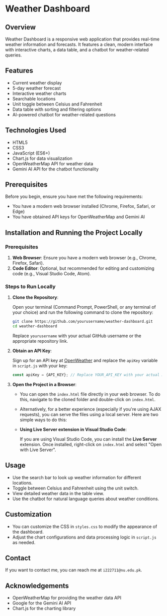 # Weather Dashboard

## Overview

Weather Dashboard is a responsive web application that provides real-time weather information and forecasts. It features a clean, modern interface with interactive charts, a data table, and a chatbot for weather-related queries.

## Features

- Current weather display
- 5-day weather forecast
- Interactive weather charts
- Searchable locations
- Unit toggle between Celsius and Fahrenheit
- Data table with sorting and filtering options
- AI-powered chatbot for weather-related questions

## Technologies Used

- HTML5
- CSS3
- JavaScript (ES6+)
- Chart.js for data visualization
- OpenWeatherMap API for weather data
- Gemini AI API for the chatbot functionality

## Prerequisites

Before you begin, ensure you have met the following requirements:

- You have a modern web browser installed (Chrome, Firefox, Safari, or Edge)
- You have obtained API keys for OpenWeatherMap and Gemini AI

## Installation and Running the Project Locally

### Prerequisites

1. **Web Browser**: Ensure you have a modern web browser (e.g., Chrome, Firefox, Safari).
2. **Code Editor**: Optional, but recommended for editing and customizing code (e.g., Visual Studio Code, Atom).

### Steps to Run Locally

1. **Clone the Repository**:

   Open your terminal (Command Prompt, PowerShell, or any terminal of your choice) and run the following command to clone the repository:

   ```bash
   git clone https://github.com/yourusername/weather-dashboard.git
   cd weather-dashboard
   ```

   Replace `yourusername` with your actual GitHub username or the appropriate repository link.

2. **Obtain an API Key**:

   Sign up for an API key at [OpenWeather](https://openweathermap.org/api) and replace the `apiKey` variable in `script.js` with your key:

   ```javascript
   const apiKey = {API_KEY}; // Replace YOUR_API_KEY with your actual API key
   ```

3. **Open the Project in a Browser**:

   - You can open the `index.html` file directly in your web browser. To do this, navigate to the cloned folder and double-click on `index.html`.

   - Alternatively, for a better experience (especially if you're using AJAX requests), you can serve the files using a local server. Here are two simple ways to do this:


   - **Using Live Server extension in Visual Studio Code**:

     If you are using Visual Studio Code, you can install the **Live Server** extension. Once installed, right-click on `index.html` and select "Open with Live Server".

## Usage

- Use the search bar to look up weather information for different locations.
- Toggle between Celsius and Fahrenheit using the unit switch.
- View detailed weather data in the table view.
- Use the chatbot for natural language queries about weather conditions.

## Customization

- You can customize the CSS in `styles.css` to modify the appearance of the dashboard.
- Adjust the chart configurations and data processing logic in `script.js` as needed.

## Contact

If you want to contact me, you can reach me at `i222711@nu.edu.pk`.

## Acknowledgements

- OpenWeatherMap for providing the weather data API
- Google for the Gemini AI API
- Chart.js for the charting library
